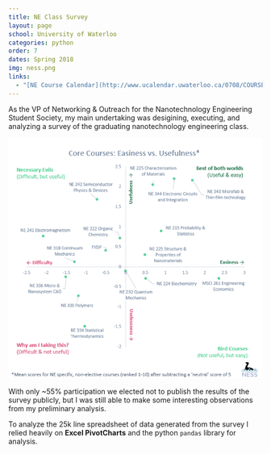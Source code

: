 ```yaml
---
title: NE Class Survey
layout: page
school: University of Waterloo
categories: python
order: 7
dates: Spring 2018
img: ness.png
links:
  - "[NE Course Calendar](http://www.ucalendar.uwaterloo.ca/0708/COURSE/course-NE.html)"
---
```


As the VP of Networking & Outreach for the Nanotechnology Engineering Student Society, my main undertaking was desigining, executing, and analyzing a survey of the graduating nanotechnology engineering class. 

![Core Courses](/images/survey.png)

With only ~55% participation we elected not to publish the results of the survey publicly, but I was still able to make some interesting observations from my preliminary analysis.

To analyze the 25k line spreadsheet of data generated from the survey I relied heavily on <b>Excel PivotCharts</b> and the python `pandas` library for analysis.